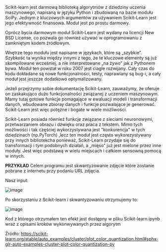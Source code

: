 Scikit-learn jest darmową biblioteką algorytmów z dziedziny uczenia maszynowego, napisaną w języku Python i zbudowaną na bazie modułu SciPy.
Jednym z kluczowych argumentów za używaniem Scikit-Learn jest jego efektywność finansowa. Moduł jest po prostu darmowy.


Oprócz bycia darmowym moduł Scikit-Learn jest wydany na licencji New BSD License, co pozwala go również używać w oprogramowaniu z zamkniętym kodem źródłowym.


Wnętrze tego modułu jest napisane w językach, które są „szybkie”. Szybkość ta wynika między innymi z tego,
że te kluczowe elementy są już skompilowane wcześniej, a nie interpretowane „na żywo” jak z Pythonem bywa.
Moduł ten powstał w roku 2007 jest ciagle rozwijany. Cały czas do kodu dokładane są nowe funkcjonalności,
testy, naprawiany są bug-i, a cały moduł jest jeszcze dodatkowo optymalizowany.


Jeżeli przejrzymy sobie dokumentację Scikit-Learn, zauważymy, że oferuje on zaskakująco dużo funkcjonalności związanej z uczeniem maszynowym.
 Mamy tutaj gotowe funkcje pomagające w ewaluacji modeli i transformacji danych, wbudowane zbioray danych i funkcje pozwalające je generować. Scikit-Learn jest więc potężne i bogate w wiele możliwości.


Scikit-Learn posiada również funkcje związane z sieciami neuronowymi, przetwarzaniem obrazu i dźwięku oraz praca z tekstem. Mimo tych możliwości i tak częściej wykorzystywana jest "konkurencja" w tych dziedzinach (np.PyTorch) ,lecz ten moduł jest często wykorezystywany przy innych bibliotekcha ponieważ, Scikit-Learn przydaje się do transformacji i tym podobnych działań, a „mięso” już jest mielone przez inne moduły. Jest więc podstawą w wielu miejscach i całkiem sensowną pomocą w innych.

**PRZYKŁAD**
Celem programu jest skwantyzowanie zdjęcie które zostanie pobrane z internetu przy podaniu URL zdjęcia.


Nasz input:


![image](https://user-images.githubusercontent.com/80325475/151675509-d7120274-0884-4cbb-a0e5-6f2920bdf286.png)



Po skorzystaniu z Scikit-learn i skwantyzowaniu
otrzymujemy to:


![image](https://user-images.githubusercontent.com/80325475/151675564-34a8a17e-0377-45ff-a402-7a54ffd05209.png)


Kod z którego otrzymałem ten efekt jest dostępny w pliku Scikit-learn.ipynb wraz z opisami kroków wykonwywanych przez algorytm

Źródło: https://scikit-learn.org/stable/auto_examples/cluster/plot_color_quantization.html#sphx-glr-auto-examples-cluster-plot-color-quantization-py
